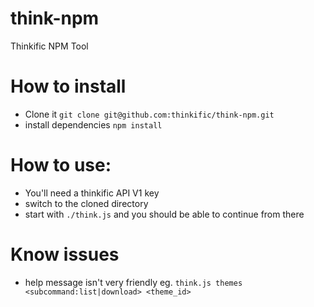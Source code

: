 # think-npm
Thinkific NPM Tool

# How to install
* Clone it `git clone git@github.com:thinkific/think-npm.git`
* install dependencies `npm install`

# How to use:
* You'll need a thinkific API V1 key
* switch to the cloned directory
* start with `./think.js` and you should be able to continue from there

# Know issues
* help message isn't very friendly eg. `think.js themes <subcommand:list|download> <theme_id>`
